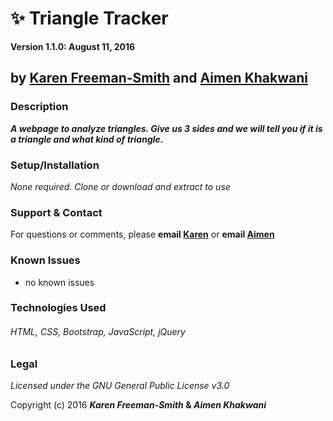 # :sparkles: Triangle Tracker

__Version 1.1.0: August 11, 2016__
## by [Karen Freeman-Smith](http://karenfreemansmith.github.io) and [Aimen Khakwani](http://aimenkhakwani.github.io)

### Description
__*A webpage to analyze triangles. Give us 3 sides and we will tell you if it is a triangle and what kind of triangle.*__


### Setup/Installation
*None required. Clone or download and extract to use*

### Support & Contact
For questions or comments, please __email [Karen](karenfreemansmith@gmail.com)__ or __email [Aimen](aimen.khakwani@hotmail.com)__

### Known Issues
* no known issues

### Technologies Used
###### HTML, CSS, Bootstrap, JavaScript, jQuery

### Legal
*Licensed under the GNU General Public License v3.0*

Copyright (c) 2016 **_Karen Freeman-Smith_ & _Aimen Khakwani_**
